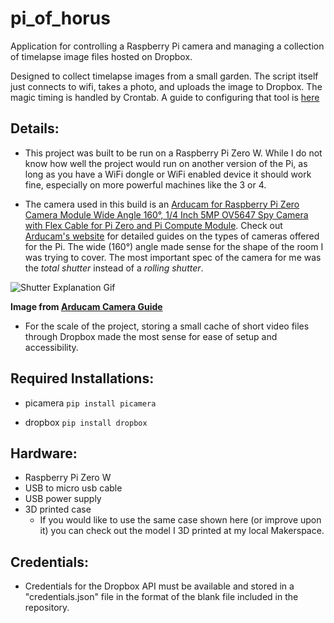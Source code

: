 # pi_of_horus

 Application for controlling a Raspberry Pi camera and managing a collection of timelapse image files hosted on Dropbox.

 Designed to collect timelapse images from a small garden. The script itself just connects to wifi, takes a photo, and uploads the image to Dropbox. The magic timing is handled by Crontab. A guide to configuring that tool is [here](https://www.codementor.io/@gergelykovcs/how-to-run-and-schedule-python-scripts-on-raspberry-pi-n2clhe3kp)

## Details:

- This project was built to be run on a Raspberry Pi Zero W. While I do not know how well the project would run on another version of the Pi, as long as you have a WiFi dongle or WiFi enabled device it should work fine, especially on more powerful machines like the 3 or 4.

- The camera used in this build is an [Arducam for Raspberry Pi Zero Camera Module Wide Angle 160°, 1/4 Inch 5MP OV5647 Spy Camera with Flex Cable for Pi Zero and Pi Compute Module](https://www.amazon.com/dp/B07TB3CHZ3/ref=cm_sw_em_r_mt_dp_U_n3WtEb5S1FW74). Check out [Arducam's website](https://www.arducam.com/) for detailed guides on the types of cameras offered for the Pi. The wide (160°) angle made sense for the shape of the room I was trying to cover. The most important spec of the camera for me was the *total shutter* instead of a *rolling shutter*.

 ![Shutter Explanation Gif](https://www.arducam.com/wp-content/uploads/2019/11/Rolling-Shutter-and-total-shutter.gif)

 **Image from [Arducam Camera Guide](https://www.arducam.com/choose-camera-modules-raspberry-pi-jetson-nano-guide/)**

- For the scale of the project, storing a small cache of short video files through Dropbox made the most sense for ease of setup and accessibility.

## Required Installations:

-  picamera
`pip install picamera`

- dropbox
`pip install dropbox`

## Hardware:

- Raspberry Pi Zero W
- USB to micro usb cable
- USB power supply
- 3D printed case
  - If you would like to use the same case shown here (or improve upon it) you can check out the model I 3D printed at my local Makerspace.

## Credentials:
- Credentials for the Dropbox API must be available and stored in a "credentials.json" file in the format of the blank file included in the repository.
